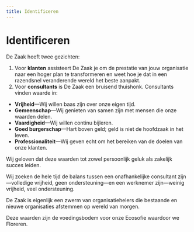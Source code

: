 ```yaml
---
title: Identificeren
---
```

# Identificeren
De Zaak heeft twee gezichten:

1. Voor **klanten** assisteert De Zaak je om de prestatie van jouw organisatie naar een hoger plan te transformeren en weet hoe je dat in een razendsnel veranderende wereld het beste aanpakt.
2. Voor **consultants** is De Zaak een bruisend thuishonk.
Consultants vinden waarde  in:

- **Vrijheid**—Wij willen baas zijn over onze eigen tijd.
- **Gemeenschap**—Wij genieten van samen zijn met mensen die onze waarden delen.
- **Vaardigheid**—Wij willen continu bijleren.
- **Goed burgerschap**—Hart boven geld; geld is niet de hoofdzaak in het leven.
- **Professionaliteit**—Wij geven echt om het bereiken van de doelen van onze klanten.

Wij geloven dat deze waarden tot zowel persoonlijk geluk als zakelijk succes leiden.

Wij zoeken de hele tijd de balans tussen een onafhankelijke consultant zijn—volledige vrijheid, geen ondersteuning—en een werknemer zijn—weinig vrijheid, veel ondersteuning.

De Zaak is eigenlijk een zwerm van organisatiehelers die bestaande en nieuwe organisaties afstemmen op wereld van morgen.

Deze waarden zijn de voedingsbodem voor onze Ecosofie waardoor we Floreren.